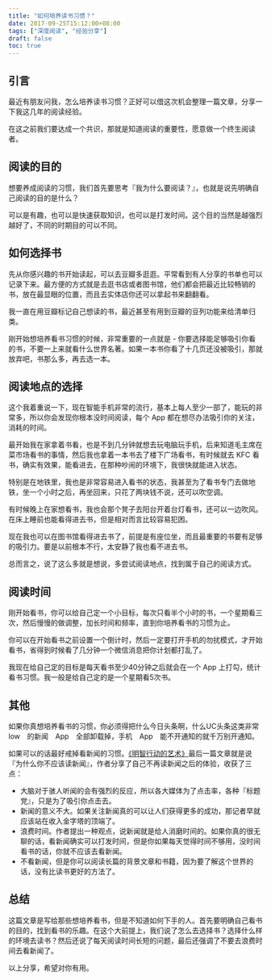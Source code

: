 ```yaml
---
title: "如何培养读书习惯？"
date: 2017-09-25T15:12:00+08:00
tags: ["深度阅读", "经验分享"] 
draft: false
toc: true
---
```


## 引言

最近有朋友问我，怎么培养读书习惯？正好可以借这次机会整理一篇文章，分享一下我这几年的阅读经验。

在这之前我们要达成一个共识，那就是知道阅读的重要性，愿意做一个终生阅读者。

<!--more-->

## 阅读的目的

想要养成阅读的习惯，我们首先要思考『我为什么要阅读？』，也就是说先明确自己阅读的目的是什么？

可以是有趣，也可以是快速获取知识，也可以是打发时间。这个目的当然是越强烈越好了，不同的时期目的可以不同。

## 如何选择书

先从你感兴趣的书开始读起，可以去豆瓣多逛逛。平常看到有人分享的书单也可以记录下来。最方便的方式就是去逛书店或者图书馆，他们都会把最近比较畅销的书，放在最显眼的位置，而且去实体店你还可以拿起书来翻翻看。

我一直在用豆瓣标记自己想读的书，最近甚至有用到豆瓣的豆列功能来给清单归类。

刚开始想培养看书习惯的时候，非常重要的一点就是 - 你要选择能足够吸引你看的书，不要一上来就看什么世界名著。如果一本书你看了十几页还没被吸引，那就放弃吧，书那么多，再去选一本。

## 阅读地点的选择

这个我着重说一下，现在智能手机非常的流行，基本上每人至少一部了，能玩的非常多，所以你会发现你根本没时间阅读，每个 App 都在想尽办法吸引你的关注，消耗的时间。

最开始我在家拿着书看，也是不到几分钟就想去玩电脑玩手机，后来知道毛主席在菜市场看书的事情，然后我也拿着一本书去了楼下广场看书，有时候就去 KFC 看书，确实有效果，能看进去，在那种吵闹的环境下，我很快就能进入状态。

特别是在地铁里，我也是非常容易进入看书的状态，我甚至为了看书专门去做地铁，坐一个小时之后，再坐回来，只花了两块钱不说，还可以吹空调。

有时候晚上在家想看书，我也会那个凳子去阳台开着台灯看书，还可以一边吹风。在床上睡前也能看得进去书，但是相对而言比较容易犯困。

现在我也可以在图书馆看得进去书了，前提是有座位坐，而且最重要的书要有足够的吸引力。要是以前根本不行，太安静了我也看不进去书。

总而言之，说了这么多就是想说，多尝试阅读地点，找到属于自己的阅读方式。

## 阅读时间

刚开始看书，你可以给自己定一个小目标，每次只看半个小时的书，一个星期看三次，然后慢慢的做调整，加长时间和频率，直到你培养看书的习惯为止。

你可以在开始看书之前设置一个倒计时，然后一定要打开手机的勿扰模式，才开始看书，省得到时候看了几分钟一个微信消息把你计划都打乱了。

我现在给自己定的目标是每天看书至少40分钟之后就会在一个 App 上打勾，统计看书习惯。我一般是给自己定的是一个星期看5次书。

## 其他

如果你真想培养看书的习惯，你必须得把什么今日头条啊，什么UC头条这类非常　low　的新闻　App　全部卸载掉，手机　App　能不开通知的就千万别开通知。

如果可以的话最好戒掉看新闻的习惯。[《明智行动的艺术》](https://www.amazon.cn/dp/B00GFFKJIC/?ie=UTF8&tag=forecho0c-23)最后一篇文章就是说『为什么你不应该读新闻』，作者分享了自己不再读新闻之后的体验，收获了三点：

 - 大脑对于骇人听闻的会有强烈的反应，所以各大媒体为了点击率，各种『标题党』，只是为了吸引你点击去。
 - 新闻的意义不大。如果关注新闻真的可以让人们获得更多的成功，那记者早就应该站在收入金字塔的顶端了。
 - 浪费时间。作者提出一种观点，说新闻就是给人消磨时间的。如果你真的很无聊的话，看新闻确实可以打发时间，但是你如果每天觉得时间不够用，没时间看书的话，你就不应该去看新闻。
 - 不看新闻，但是你可以阅读长篇的背景文章和书籍，因为要了解这个世界的话，没有比读书更好的方法了。


## 总结

这篇文章是写给那些想培养看书，但是不知道如何下手的人。首先要明确自己看书的目的，找到看书的乐趣。在这个大前提上，我们说了怎么去选择书？选择什么样的环境去读书？然后还说了每天阅读时间长短的问题，最后还强调了不要去浪费时间去看新闻了。

以上分享，希望对你有用。
